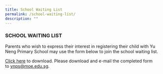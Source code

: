 ```yaml
---
title: School Waiting List
permalink: /school-waiting-list/
description: ""
---
```

### SCHOOL WAITING LIST

Parents who wish to express their interest in registering their child with Yu Neng Primary School may use the form below to join the school waiting list.

[Click here](/files/Yu-Neng-Waiting-List-Form.pdf) to download. Please download and e-mail the completed form to [ynps@moe.edu.sg](mailto:ynps@moe.edu.sg).
